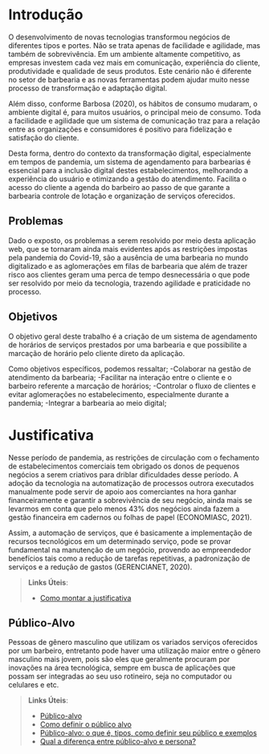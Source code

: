 # Introdução

O desenvolvimento de novas tecnologias transformou negócios de diferentes tipos e portes. Não se trata apenas de facilidade e agilidade, mas também de sobrevivência. Em um ambiente altamente competitivo, as empresas investem cada vez mais em comunicação, experiência do cliente, produtividade e qualidade de seus produtos. Este cenário não é diferente no setor de barbearia e as novas ferramentas podem ajudar muito nesse processo de transformação e adaptação digital.

Além disso, conforme Barbosa (2020), os hábitos de consumo mudaram, o ambiente digital é, para muitos usuários, o principal meio de consumo. Toda a facilidade e agilidade que um sistema de comunicação traz para a relação entre as organizações e consumidores é positivo para fidelização e satisfação do cliente.

Desta forma, dentro do contexto da transformação digital, especialmente em tempos de pandemia, um sistema de agendamento para barbearias é essencial para a inclusão digital destes estabelecimentos, melhorando a experiência do usuário e otimizando a gestão do atendimento. Facilita o acesso do cliente a agenda do barbeiro ao passo de que garante a barbearia controle de lotação e organização de serviços oferecidos.

## Problemas
Dado o exposto, os problemas a serem resolvido por meio desta aplicação web, que se tornaram ainda mais evidentes após as restrições impostas pela pandemia do Covid-19, são a ausência de uma barbearia no mundo digitalizado e as aglomerações em filas de barbearia que além de trazer risco aos clientes geram uma perca de tempo desnecessária o que pode ser resolvido por meio da tecnologia, trazendo agilidade e praticidade no processo.



## Objetivos

O objetivo geral  deste trabalho é a criação de  um sistema de agendamento de horários de serviços prestados por uma barbearia e que possibilite a marcação de horário  pelo cliente direto da aplicação.

Como objetivos específicos, podemos ressaltar;
-Colaborar na gestão de atendimento  da barbearia;
-Facilitar na interação entre o cliente e o barbeiro referente  a marcação de horários;
-Controlar o fluxo de clientes e evitar aglomerações no estabelecimento, especialmente durante a pandemia;
-Integrar a barbearia ao meio digital;

# Justificativa

Nesse período de pandemia, as restrições de circulação com o fechamento de estabelecimentos comerciais tem obrigado os donos de pequenos negócios a serem criativos para driblar dificuldades desse período. A adoção da tecnologia na automatização de processos outrora executados manualmente pode servir de apoio aos comerciantes na hora ganhar financeiramente e garantir a sobrevivência de seu negócio, ainda mais se levarmos em conta que pelo menos 43% dos negócios ainda fazem a gestão financeira em cadernos ou folhas de papel (ECONOMIASC, 2021). 

Assim, a automação de serviços, que é basicamente a implementação de recursos tecnológicos em um determinado serviço, pode se provar fundamental na manutenção de um negócio, provendo ao empreendedor benefícios tais como a redução de tarefas repetitivas, a padronização de serviços e a redução de gastos (GERENCIANET, 2020).


> **Links Úteis**:
> - [Como montar a justificativa](https://guiadamonografia.com.br/como-montar-justificativa-do-tcc/)

## Público-Alvo

Pessoas de gênero masculino que utilizam os variados serviços oferecidos por um barbeiro, entretanto pode haver uma utilização maior entre o gênero masculino mais jovem, pois são eles que geralmente procuram por inovações na área tecnológica, sempre em busca de aplicações que possam ser integradas ao seu uso rotineiro, seja no computador ou celulares e etc. 

> **Links Úteis**:
> - [Público-alvo](https://blog.hotmart.com/pt-br/publico-alvo/)
> - [Como definir o público alvo](https://exame.com/pme/5-dicas-essenciais-para-definir-o-publico-alvo-do-seu-negocio/)
> - [Público-alvo: o que é, tipos, como definir seu público e exemplos](https://klickpages.com.br/blog/publico-alvo-o-que-e/)
> - [Qual a diferença entre público-alvo e persona?](https://rockcontent.com/blog/diferenca-publico-alvo-e-persona/)
